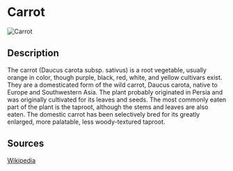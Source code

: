 # Carrot

![Carrot](https://raw.githubusercontent.com/lepuzz03/plant_can_be_food_collection_datasets/master/sample/datasets/carrot_1.jpg)

## Description

The carrot (Daucus carota subsp. sativus) is a root vegetable, usually orange in color, though purple, black, red, white, and yellow cultivars exist. They are a domesticated form of the wild carrot, Daucus carota, native to Europe and Southwestern Asia. The plant probably originated in Persia and was originally cultivated for its leaves and seeds. The most commonly eaten part of the plant is the taproot, although the stems and leaves are also eaten. The domestic carrot has been selectively bred for its greatly enlarged, more palatable, less woody-textured taproot.

## Sources
[Wikipedia](https://en.wikipedia.org/wiki/Carrot)
